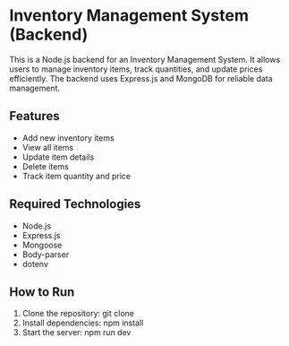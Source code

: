 # Inventory Management System (Backend)

This is a Node.js backend for an Inventory Management System. It allows users to manage inventory items, track quantities, and update prices efficiently. The backend uses Express.js and MongoDB for reliable data management.

## Features
- Add new inventory items
- View all items
- Update item details
- Delete items
- Track item quantity and price

## Required Technologies
- Node.js
- Express.js
- Mongoose
- Body-parser
- dotenv

## How to Run
1. Clone the repository: git clone <repository-url>
2. Install dependencies: npm install
3. Start the server: npm run dev
